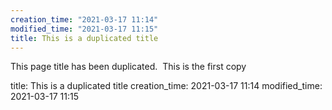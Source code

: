 ```yaml
---
creation_time: "2021-03-17 11:14"
modified_time: "2021-03-17 11:15"
title: This is a duplicated title
---
```


This page title has been duplicated.  This is the first copy

title: This is a duplicated title
creation_time: 2021-03-17 11:14
modified_time: 2021-03-17 11:15


